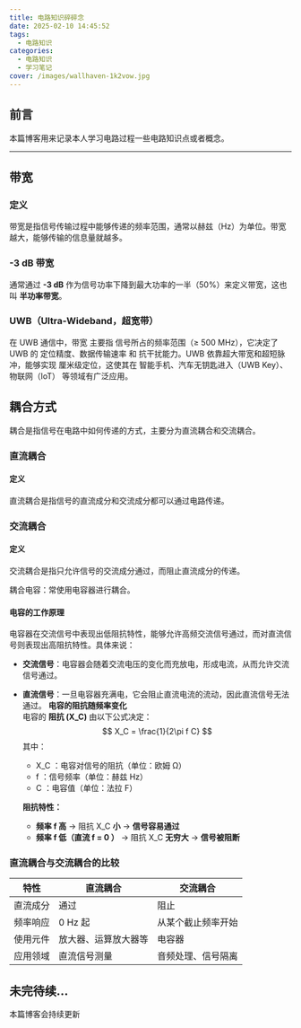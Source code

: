 ```yaml
---
title: 电路知识碎碎念
date: 2025-02-10 14:45:52
tags:
  - 电路知识
categories:
  - 电路知识     
  - 学习笔记
cover: /images/wallhaven-1k2vow.jpg
---
```

## 前言

本篇博客用来记录本人学习电路过程一些电路知识点或者概念。

---

## 带宽

###  定义
带宽是指信号传输过程中能够传递的频率范围，通常以赫兹（Hz）为单位。带宽越大，能够传输的信息量就越多。

### -3 dB 带宽
通常通过 **-3 dB** 作为信号功率下降到最大功率的一半（50%）来定义带宽，这也叫 **半功率带宽**。

### UWB（Ultra-Wideband，超宽带）
在 UWB 通信中，带宽 主要指 信号所占的频率范围（≥ 500 MHz），它决定了 UWB 的 定位精度、数据传输速率 和 抗干扰能力。UWB 依靠超大带宽和超短脉冲，能够实现 厘米级定位，这使其在 智能手机、汽车无钥匙进入（UWB Key）、物联网（IoT） 等领域有广泛应用。 


##  耦合方式

耦合是指信号在电路中如何传递的方式，主要分为直流耦合和交流耦合。

### 直流耦合

#### 定义
直流耦合是指信号的直流成分和交流成分都可以通过电路传递。

### 交流耦合

####  定义
交流耦合是指只允许信号的交流成分通过，而阻止直流成分的传递。

耦合电容：常使用电容器进行耦合。

#### 电容的工作原理
电容器在交流信号中表现出低阻抗特性，能够允许高频交流信号通过，而对直流信号则表现出高阻抗特性。具体来说：
- **交流信号**：电容器会随着交流电压的变化而充放电，形成电流，从而允许交流信号通过。
- **直流信号**：一旦电容器充满电，它会阻止直流电流的流动，因此直流信号无法通过。
**电容的阻抗随频率变化**  
   电容的 **阻抗 \(X_C\)** 由以下公式决定：  
   $$
   X_C = \frac{1}{2\pi f C}
   $$
   其中：
   -  X_C ：电容对信号的阻抗（单位：欧姆 Ω）
   -  f ：信号频率（单位：赫兹 Hz）
   -  C ：电容值（单位：法拉 F）

   **阻抗特性：**
   - **频率  f  高** → 阻抗  X_C **小** → **信号容易通过**  
   - **频率  f  低（直流 f = 0 ）** → 阻抗  X_C  **无穷大** → **信号被阻断** 

### 直流耦合与交流耦合的比较

| 特性           | 直流耦合             | 交流耦合             |
|----------------|----------------------|----------------------|
| 直流成分       | 通过                 | 阻止                 |
| 频率响应       | 0 Hz 起               | 从某个截止频率开始  |
| 使用元件       | 放大器、运算放大器等 | 电容器              |
| 应用领域       | 直流信号测量         | 音频处理、信号隔离  |


## 未完待续...
本篇博客会持续更新
